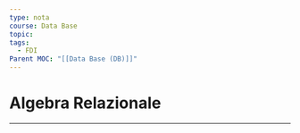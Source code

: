 ```yaml
---
type: nota
course: Data Base
topic: 
tags:
  - FDI
Parent MOC: "[[Data Base (DB)]]"
---
```


# Algebra Relazionale
---
